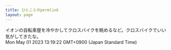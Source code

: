 ```yaml
---
title: ひとことのpermlink
layout: page
---
```

<div class="box" dt="1682914762751">
  イオンの自転車屋を冷やかしてクロスバイクを眺めるなど。クロスバイクでいい気がしてきたな。
  <div class="content is-small">Mon May 01 2023 13:19:22 GMT+0900 (Japan Standard Time)</div>
</div>